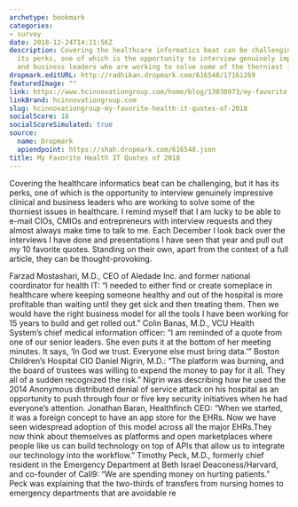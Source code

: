 ```yaml
---
archetype: bookmark
categories:
- survey
date: 2018-12-24T14:11:56Z
description: Covering the healthcare informatics beat can be challenging, but it has
  its perks, one of which is the opportunity to interview genuinely impressive clinical
  and business leaders who are working to solve some of the thorniest issues in healthcare.
dropmark.editURL: http://radhikan.dropmark.com/616548/17161269
featuredImage: ""
link: https://www.hcinnovationgroup.com/home/blog/13030973/my-favorite-health-it-quotes-of-2018
linkBrand: hcinnovationgroup.com
slug: hcinnovationgroup-my-favorite-health-it-quotes-of-2018
socialScore: 18
socialScoreSimulated: true
source:
  name: Dropmark
  apiendpoint: https://shah.dropmark.com/616548.json
title: My Favorite Health IT Quotes of 2018
---
```

Covering the healthcare informatics beat can be challenging, but it has its perks, one of which is the opportunity to interview genuinely impressive clinical and business leaders who are working to solve some of the thorniest issues in healthcare. I remind myself that I am lucky to be able to e-mail CIOs, CMIOs and entrepreneurs with interview requests and they almost always make time to talk to me. Each December I look back over the interviews I have done and presentations I have seen that year and pull out my 10 favorite quotes. Standing on their own, apart from the context of a full article, they can be thought-provoking. 

 

Farzad Mostashari, M.D., CEO of Aledade Inc. and former national coordinator for health IT: “I needed to either find or create someplace in healthcare where keeping someone healthy and out of the hospital is more profitable than waiting until they get sick and then treating them. Then we would have the right business model for all the tools I have been working for 15 years to build and get rolled out.”
Colin Banas, M.D., VCU Health System’s chief medical information officer: “I am reminded of a quote from one of our senior leaders. She even puts it at the bottom of her meeting minutes. It says, ‘In God we trust. Everyone else must bring data.’”
Boston Children’s Hospital CIO Daniel Nigrin, M.D.: “The platform was burning, and the board of trustees was willing to expend the money to pay for it all. They all of a sudden recognized the risk.” Nigrin was describing how he used the 2014 Anonymous distributed denial of service attack on his hospital as an opportunity to push through four or five key security initiatives when he had everyone’s attention.
Jonathan Baran, Healthfinch CEO: “When we started, it was a foreign concept to have an app store for the EHRs. Now we have seen widespread adoption of this model across all the major EHRs.They now think about themselves as platforms and open marketplaces where people like us can build technology on top of APIs that allow us to integrate our technology into the workflow.”
Timothy Peck, M.D., formerly chief resident in the Emergency Department at Beth Israel Deaconess/Harvard, and co-founder of Call9: “We are spending money on hurting patients.” Peck was explaining that the two-thirds of transfers from nursing homes to emergency departments that are avoidable re